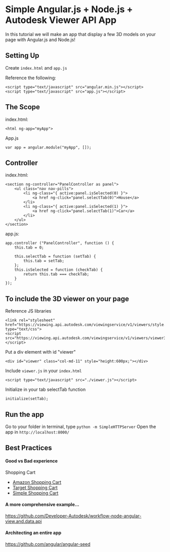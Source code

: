# Simple Angular.js + Node.js + Autodesk Viewer API App
In this tutorial we will make an app that display a few 3D models on your page with Angular.js and Node.js!

## Setting Up
Create `index.html` and `app.js`

Reference the following:
```
<script type="text/javascript" src="angular.min.js"></script>
<script type="text/javascript" src="app.js"></script>
```

## The Scope
index.html:
```
<html ng-app="myApp">
```
App.js
```
var app = angular.module("myApp", []);
```

## Controller
index.html:
```
<section ng-controller="PanelController as panel">
	<ul class="nav nav-pills">
		<li ng-class="{ active:panel.isSelected(0) }">
			<a href ng-click="panel.selectTab(0)">House</a>
		</li>
		<li ng-class="{ active:panel.isSelected(1) }">
			<a href ng-click="panel.selectTab(1)">Car</a>
		</li>
	</ul>
</section>
```

app.js:
```
app.controller ("PanelController", function () {
	this.tab = 0;

	this.selectTab = function (setTab) {
		this.tab = setTab;
	};
	this.isSelected = function (checkTab) {
		return this.tab === checkTab;
	}
});
```

## To include the 3D viewer on your page
Reference JS libraries
```
<link rel="stylesheet" href="https://viewing.api.autodesk.com/viewingservice/v1/viewers/style.css" type="text/css">
<script src="https://viewing.api.autodesk.com/viewingservice/v1/viewers/viewer3D.min.js"></script>
```

Put a div element with id "viewer"
```
<div id="viewer" class="col-md-11" style="height:600px;"></div>
```

Include `viewer.js` in your `index.html`
```
<script type="text/javascript" src="./viewer.js"></script>
```

Initialize in your tab selectTab function
```
initialize(setTab);
```

## Run the app
Go to your folder in terminal, type `python -m SimpleHTTPServer`
Open the app in `http://localhost:8000/`

## Best Practices

#### Good vs Bad experience
Shopping Cart
- [Amazon Shopping Cart](http://www.amazon.com/gp/cart/view.html/ref=nav_flyout_viewcart?ie=UTF8&hasWorkingJavascript=1)
- [Target Shopping Cart](http://www.target.com/checkout_cartview?updatePrices=1&calculationUsageId=-1&calculationUsageId=-2&calculationUsageId=-7&orderId=.&lnk=atc_overlay)
- [Simple Shopping Cart](http://jsfiddle.net/slav123/75m7e/3/)

#### A more comprehensive example...
https://github.com/Developer-Autodesk/workflow-node-angular-view.and.data.api

#### Architecting an entire app
https://github.com/angular/angular-seed
